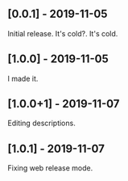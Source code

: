 ## [0.0.1] - 2019-11-05

Initial release.
It's cold?. It's cold.

## [1.0.0] - 2019-11-05
I made it.

## [1.0.0+1] - 2019-11-07
Editing descriptions.

## [1.0.1] - 2019-11-07
Fixing web release mode.